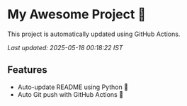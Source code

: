 # My Awesome Project 🚀

This project is automatically updated using GitHub Actions.

_Last updated: 2025-05-18 00:18:22 IST_

## Features
- Auto-update README using Python 🐍
- Auto Git push with GitHub Actions 🤖
